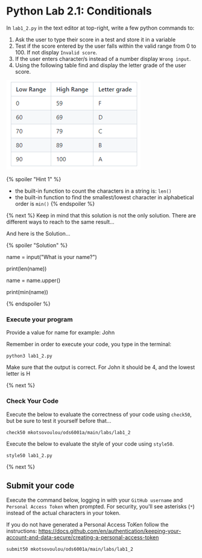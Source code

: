 # Python Lab 2.1: Conditionals 
In `lab1_2.py` in the text editor at top-right, write a few python commands to:
1. Ask the user to type their score in a test and store it in a variable
2. Test if the score entered by the user falls within the valid range from 0 to 100. If not display `Invalid score`.
3. If the user enters character/s instead of a number display `Wrong input`.
4. Using the following table find and display the letter grade of the user score.

![Image of ranges](ranges.png)


{% spoiler "Hint 1" %}
- the built-in function to count the characters in a string is: `len()`
- the built-in function to find the smallest/lowest character in alphabetical order is `min()`
{% endspoiler %}


{% next %}
Keep in mind that this solution is not the only solution. There are different ways to reach to the same result...

And here is the Solution...

{% spoiler "Solution" %}

name = input("What is your name?")

print(len(name))

name = name.upper()

print(min(name))

{% endspoiler %}

### Execute your program 

Provide a value for name
for example: John

Remember in order to execute your code, you type in the terminal:

```
python3 lab1_2.py
```
Make sure that the output is correct. For John it should be 4, and the lowest letter is H

{% next %}

### Check Your Code

Execute the below to evaluate the correctness of your code using `check50`, but be sure to test it yourself before that...

```
check50 mkotsovoulou/ods6001a/main/labs/lab1_2
```

Execute the below to evaluate the style of your code using `style50`.

```
style50 lab1_2.py
```

{% next %}

## Submit your code

Execute the command below, logging in with your `GitHub username` and `Personal Access Token` when prompted. For security, you'll see asterisks (`*`) instead of the actual characters in your token. 

If you do not have generated a Personal Access ToKen follow the instructions: 
https://docs.github.com/en/authentication/keeping-your-account-and-data-secure/creating-a-personal-access-token

```
submit50 mkotsovoulou/ods6001a/main/labs/lab1_2
```

